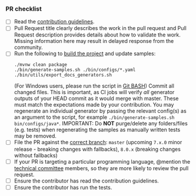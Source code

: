 <!-- Enter details of the change here. Include additional tests that have been done, reference to the issue for tracking, etc. -->

<!-- Please check the completed items below -->
### PR checklist
 
- [ ] Read the [contribution guidelines](https://github.com/openapitools/openapi-generator/blob/master/CONTRIBUTING.md).
- [ ] Pull Request title clearly describes the work in the pull request and Pull Request description provides details about how to validate the work. Missing information here may result in delayed response from the community.
- [ ] Run the following to [build the project](https://github.com/OpenAPITools/openapi-generator#14---build-projects) and update samples:
  ```
  ./mvnw clean package 
  ./bin/generate-samples.sh ./bin/configs/*.yaml
  ./bin/utils/export_docs_generators.sh
  ``` 
  (For Windows users, please run the script in [Git BASH](https://gitforwindows.org/))
  Commit all changed files. 
  This is important, as CI jobs will verify _all_ generator outputs of your HEAD commit as it would merge with master. 
  These must match the expectations made by your contribution. 
  You may regenerate an individual generator by passing the relevant config(s) as an argument to the script, for example `./bin/generate-samples.sh bin/configs/java*`. 
  IMPORTANT: Do **NOT** purge/delete any folders/files (e.g. tests) when regenerating the samples as manually written tests may be removed.
- [ ] File the PR against the [correct branch](https://github.com/OpenAPITools/openapi-generator/wiki/Git-Branches): `master` (upcoming `7.x.0` minor release - breaking changes with fallbacks), `8.0.x` (breaking changes without fallbacks)
- [ ] If your PR is targeting a particular programming language, @mention the [technical committee](https://github.com/openapitools/openapi-generator/#62---openapi-generator-technical-committee) members, so they are more likely to review the pull request.
- [ ] Ensure the contributor has read the contribution guidelines.
- [ ] Ensure the contributor has run the tests.
